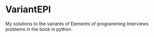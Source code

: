# VariantEPI
My solutions to the variants of Elements of programming Interviews problems in the book in python
